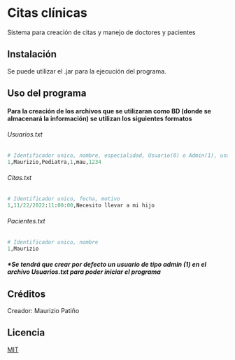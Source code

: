 # Citas clínicas 

Sistema para creación de citas y manejo de doctores y pacientes

## Instalación

Se puede utilizar el .jar para la ejecución del programa.

## Uso del programa

#### Para la creación de los archivos que se utilizaran como BD (donde se almacenará la información) se utilizan los siguientes formatos

###### Usuarios.txt

```python
# Identificador unico, nombre, especialidad, Usuario(0) o Admin(1), usuario, contraseña
1,Maurizio,Pediatra,1,mau,1234
```

###### Citas.txt

```python
# Identificador unico, fecha, motivo
1,11/22/2022:11:00:00,Necesito llevar a mi hijo
```

###### Pacientes.txt

```python
# Identificador unico, nombre
1,Maurizio
```
##### *Se tendrá que crear por defecto un usuario de tipo admin (1) en el archivo Usuarios.txt para poder iniciar el programa


## Créditos

Creador: Maurizio Patiño

## Licencia

[MIT](https://choosealicense.com/licenses/mit/)